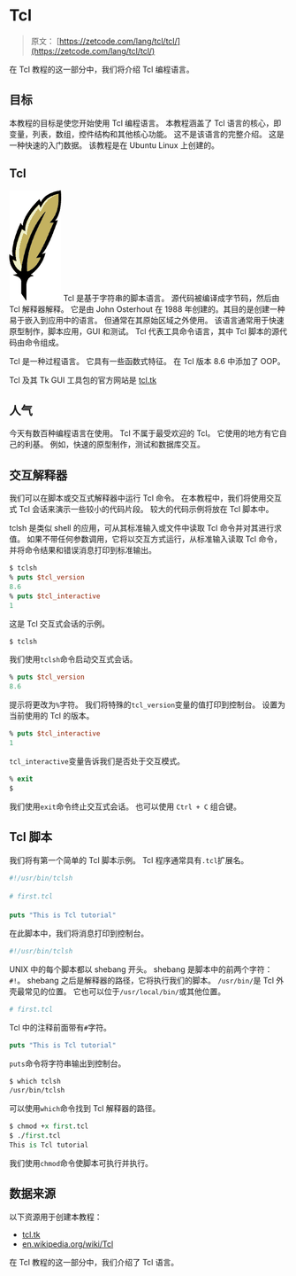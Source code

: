 # Tcl

> 原文： [https://zetcode.com/lang/tcl/tcl/](https://zetcode.com/lang/tcl/tcl/)

在 Tcl 教程的这一部分中，我们将介绍 Tcl 编程语言。

## 目标

本教程的目标是使您开始使用 Tcl 编程语言。 本教程涵盖了 Tcl 语言的核心，即变量，列表，数组，控件结构和其他核心功能。 这不是该语言的完整介绍。 这是一种快速的入门数据。 该教程是在 Ubuntu Linux 上创建的。

## Tcl

![Tcl logo](img/200c3bd9ac24d25b6072fba61ecafe59.jpg) Tcl 是基于字符串的脚本语言。 源代码被编译成字节码，然后由 Tcl 解释器解释。 它是由 John Osterhout 在 1988 年创建的。其目的是创建一种易于嵌入到应用中的语言。 但通常在其原始区域之外使用。 该语言通常用于快速原型制作，脚本应用，GUI 和测试。 Tcl 代表工具命令语言，其中 Tcl 脚本的源代码由命令组成。

Tcl 是一种过程语言。 它具有一些函数式特征。 在 Tcl 版本 8.6 中添加了 OOP。

Tcl 及其 Tk GUI 工具包的官方网站是 [tcl.tk](http://tcl.tk/)

## 人气

今天有数百种编程语言在使用。 Tcl 不属于最受欢迎的 Tcl。 它使用的地方有它自己的利基。 例如，快速的原型制作，测试和数据库交互。

## 交互解释器

我们可以在脚本或交互式解释器中运行 Tcl 命令。 在本教程中，我们将使用交互式 Tcl 会话来演示一些较小的代码片段。 较大的代码示例将放在 Tcl 脚本中。

tclsh 是类似 shell 的应用，可从其标准输入或文件中读取 Tcl 命令并对其进行求值。 如果不带任何参数调用，它将以交互方式运行，从标准输入读取 Tcl 命令，并将命令结果和错误消息打印到标准输出。

```tcl
$ tclsh
% puts $tcl_version
8.6
% puts $tcl_interactive
1

```

这是 Tcl 交互式会话的示例。

```tcl
$ tclsh

```

我们使用`tclsh`命令启动交互式会话。

```tcl
% puts $tcl_version
8.6

```

提示将更改为`%`字符。 我们将特殊的`tcl_version`变量的值打印到控制台。 设置为当前使用的 Tcl 的版本。

```tcl
% puts $tcl_interactive
1

```

`tcl_interactive`变量告诉我们是否处于交互模式。

```tcl
% exit
$

```

我们使用`exit`命令终止交互式会话。 也可以使用 `Ctrl + C` 组合键。

## Tcl 脚本

我们将有第一个简单的 Tcl 脚本示例。 Tcl 程序通常具有`.tcl`扩展名。

```tcl
#!/usr/bin/tclsh

# first.tcl

puts "This is Tcl tutorial"

```

在此脚本中，我们将消息打印到控制台。

```tcl
#!/usr/bin/tclsh

```

UNIX 中的每个脚本都以 shebang 开头。 shebang 是脚本中的前两个字符：`#!`。 shebang 之后是解释器的路径，它将执行我们的脚本。 `/usr/bin/`是 Tcl 外壳最常见的位置。 它也可以位于`/usr/local/bin/`或其他位置。

```tcl
# first.tcl

```

Tcl 中的注释前面带有`#`字符。

```tcl
puts "This is Tcl tutorial"

```

`puts`命令将字符串输出到控制台。

```tcl
$ which tclsh
/usr/bin/tclsh

```

可以使用`which`命令找到 Tcl 解释器的路径。

```tcl
$ chmod +x first.tcl 
$ ./first.tcl 
This is Tcl tutorial

```

我们使用`chmod`命令使脚本可执行并执行。

## 数据来源

以下资源用于创建本教程：

*   [tcl.tk](http://www.tcl.tk/)
*   [en.wikipedia.org/wiki/Tcl](http://en.wikipedia.org/wiki/Tcl)

在 Tcl 教程的这一部分中，我们介绍了 Tcl 语言。